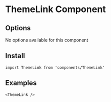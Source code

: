 # ThemeLink Component


## Options
No options available for this component

## Install
```
import ThemeLink from 'components/ThemeLink'
```

## Examples
```
<ThemeLink />
```